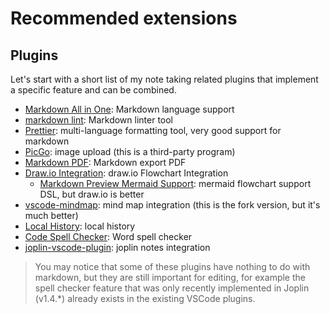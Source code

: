 # Recommended extensions

## Plugins

Let's start with a short list of my note taking related plugins that implement a specific feature and can be combined.

- [Markdown All in One](https://marketplace.visualstudio.com/items?itemName=yzhang.markdown-all-in-one): Markdown language support
- [markdown lint](https://marketplace.visualstudio.com/items?itemName=DavidAnson.vscode-markdownlint): Markdown linter tool
- [Prettier](https://marketplace.visualstudio.com/items?itemName=esbenp.prettier-vscode): multi-language formatting tool, very good support for markdown
- [PicGo](https://marketplace.visualstudio.com/items?itemName=Spades.vs-picgo): image upload (this is a third-party program)
- [Markdown PDF](https://marketplace.visualstudio.com/items?itemName=yzane.markdown-pdf): Markdown export PDF
- [Draw.io Integration](https://marketplace.visualstudio.com/items?itemName=hediet.vscode-drawio): draw.io Flowchart Integration
  - [Markdown Preview Mermaid Support](https://marketplace.visualstudio.com/items?itemName=bierner.markdown-mermaid): mermaid flowchart support DSL, but draw.io is better
- [vscode-mindmap](https://marketplace.visualstudio.com/items?itemName=eightHundreds.vscode-mindmap): mind map integration (this is the fork version, but it's much better)
- [Local History](https://marketplace.visualstudio.com/items?itemName=xyz.local-history): local history
- [Code Spell Checker](https://marketplace.visualstudio.com/items?itemName=streetsidesoftware.code-spell-checker): Word spell checker
- [joplin-vscode-plugin](https://marketplace.visualstudio.com/items?itemName=rxliuli.joplin-vscode-plugin): joplin notes integration

> You may notice that some of these plugins have nothing to do with markdown, but they are still important for editing, for example the spell checker feature that was only recently implemented in Joplin (v1.4.\*) already exists in the existing VSCode plugins.
